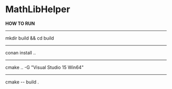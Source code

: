 # MathLibHelper

**HOW TO RUN**

----------
mkdir build && cd build

----------
conan install ..

--------
cmake .. -G "Visual Studio 15 Win64"


-----

cmake -- build .